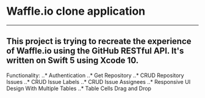 # Waffle.io clone application
---

This project is trying to recreate the experience of Waffle.io using the GitHub RESTful API. It's written on Swift 5 using Xcode 10.
---

Functionality:
..* Authentication
..* Get Repository
..* CRUD Repository Issues
..* CRUD Issue Labels
..* CRUD Issue Assignees
..* Responsive UI Design With Multiple Tables
..* Table Cells Drag and Drop

